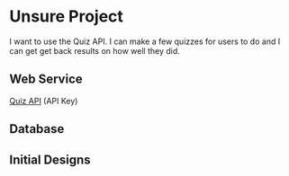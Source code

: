 # Unsure Project

I want to use the Quiz API. I can make a few quizzes for users to do and I can get get back results on how well they did.

## Web Service
[Quiz API](https://quizapi.io/) (API Key)

## Database

## Initial Designs
